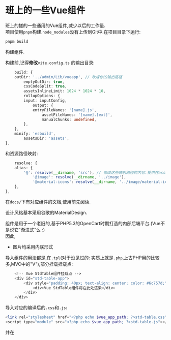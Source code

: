 # 班上的一些Vue组件

班上的搓的一些通用的Vue组件,减少以后的工作量.  
项目使用`pnpm`构建.`node_modules`没有上传到Git中.在项目目录下运行:  

```powershell
pnpm build
```

构建组件.  

构建前,记得**修改**`vite.config.ts` 的输出目录:  

```typescript
    build: {
    outDir: '../admin/Lib/vueapp', // 改成你的输出路径
        emptyOutDir: true,
        cssCodeSplit: true,
        assetsInlineLimit: 1024 * 1024 * 10,
        rollupOptions: {
        input: inputConfig,
            output: {
            entryFileNames: '[name].js',
                assetFileNames: '[name].[ext]',
                manualChunks: undefined,
        },
    },
    minify: 'esbuild',
        assetsDir: 'assets',
},
```

和资源路径映射:  

```typescript
    resolve: {
    alias: {
        '@': resolve(__dirname, 'src'), // 修改这些映射路径的内容.提供在assets_sync中(尽量)  
            '@image': resolve(__dirname, '../image'),
            '@material-icons': resolve(__dirname, '../image/material-icons'), 
    },
},
```

在`docs/`下有对应组件的文档,使用前先阅读.  

设计风格基本采用谷歌的MaterialDesign.  

组件是用于一个老旧的,基于PHP5.3的OpenCart时期打造的内部后端平台.(Vue不是说它"渐进式"么 :)  
因此,  

- 图片均采用内联形式  

导入组件的用法都是,在`.tpl`(对于没见过的: 实质上就是`.php`,上古PHP用的比较多,MVC中的"V"),<html>部分挂载挂载点:  

```php
    <!-- Vue StdTable组件挂载点 -->
    <div id="std-table-app">
        <div style="padding: 40px; text-align: center; color: #6c757d;">
            <div>Vue StdTable组件将在此处渲染</div>
        </div>
    </div>
```

导入对应的编译后的`.css`和`.js`:  

```php
<link rel="stylesheet" href="<?php echo $vue_app_path; ?>std-table.css" /> # 我配置了$vue_app_path全局变量,对应导出的路径
<script type="module" src="<?php echo $vue_app_path; ?>std-table.js"></script>
```

并在<script>部分配置参数:  

```php
    window.stdTableConfig = {
        tableName: '日库存明细表',
        fields: [
            {title: '数量',},
            {title: '条码',},
            {title: '品牌',},
        ],
        dataUrl: window.location.pathname + '?route=caiwu/daily_inventory_detail/getTableData&token=' + window.pageConfig.token,
    };
```

即可使用.  

考虑到实际的使用需求,这些组件基本都是较"大"的组件(也就是一个页面基本只用一个).组件大致程度上的水平也就是尽量做到比*"能跑就行"*稍微完善一点...不过如果觉得有用的上的话,不妨点个Star了.  

***不定期更新***  

> 高度依赖Claude 4 :-/  

